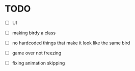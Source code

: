 # TODO

- [ ] UI

- [ ] making birdy a class

- [ ] no hardcoded things that make it look like the same bird

- [ ] game over not freezing



- [ ] fixing animation skipping 



